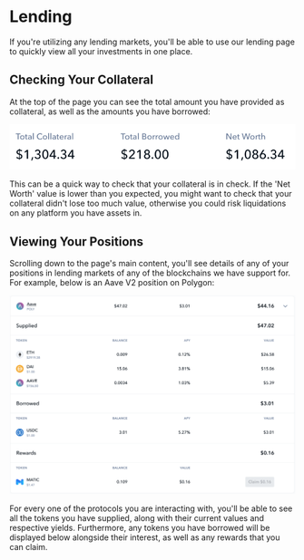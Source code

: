 # Lending

If you're utilizing any lending markets, you'll be able to use our lending page to quickly view all your investments in one place.

## Checking Your Collateral

At the top of the page you can see the total amount you have provided as collateral, as well as the amounts you have borrowed:

![Lending Summary](<../../.gitbook/assets/image (20).png>)

This can be a quick way to check that your collateral is in check. If the 'Net Worth' value is lower than you expected, you might want to check that your collateral didn't lose too much value, otherwise you could risk liquidations on any platform you have assets in.

## Viewing Your Positions

Scrolling down to the page's main content, you'll see details of any of your positions in lending markets of any of the blockchains we have support for. For example, below is an Aave V2 position on Polygon:

![Aave V2 Position on Polygon](<../../.gitbook/assets/image (1) (1).png>)

For every one of the protocols you are interacting with, you'll be able to see all the tokens you have supplied, along with their current values and respective yields. Furthermore, any tokens you have borrowed will be displayed below alongside their interest, as well as any rewards that you can claim.
